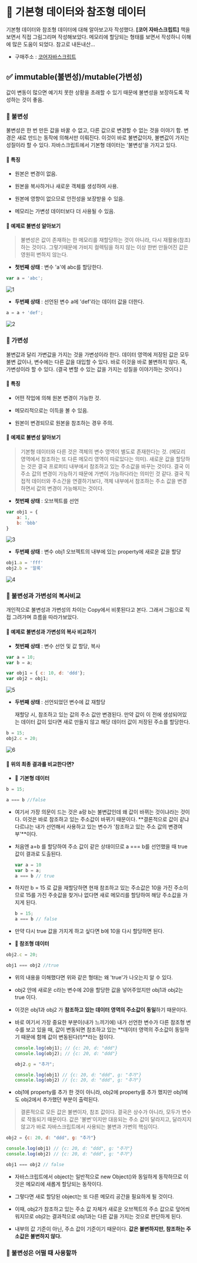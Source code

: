 # 📌 기본형 데이터와 참조형 데이터

기본형 데이터와 참조형 데이터에 대해 알아보고자 작성했다.  **[코어 자바스크립트]** 책을 보면서 직접 그림그리며 작성해보았다. 메모리에 할당되는 형태를 보면서 작성하니 이해에 많은 도움이 되었다. 참고로 내돈내산...

- 구매주소 : [코어자바스크립트](http://www.kyobobook.co.kr/product/detailViewKor.laf?barcode=9791158391720)



## ✅ immutable(불변성)/mutable(가변성)

값이 변동이 많으면 예기치 못한 상황을 초래할 수 있기 때문에 불변성을 보장하도록 작성하는 것이 좋음.



### 💬 불변성

불변성은 한 번 만든 값을 바꿀 수 없고, 다른 값으로 변경할 수 없는 것을 이야기 함. 변경은 새로 만드는 동작에 의해서만 이뤄진다. 이것이 바로 불변값이자, 불변값이 가지는 성질이라 할 수 있다. 자바스크립트에서 기본형 데이터는 '불변성'을 가지고 있다.



#### 📑 특징

- 원본은 변경이 없음.

- 원본을 복사하거나 새로운 객체를 생성하여 사용.

- 원본에 영향이 없으므로 안전성을 보장받을 수 있음.

- 메모리는 가변성 데이터보다 더 사용될 수 있음.

  

#### 📑 예제로 불변성 알아보기

> 불변성은 값이 존재하는 한 메모리를 재할당하는 것이 아니라, 다시 재활용(참조)하는 것이다. 그렇기때문에 가비지 컬렉팅을 하지 않는 이상 한번 만들어진 값은 영원히 변하지 않는다.



- **첫번째 상태** : 변수 'a'에 abc를 할당한다.

```js
var a = 'abc';
```

![1](https://user-images.githubusercontent.com/74591219/106860789-387c4680-6708-11eb-9136-4fbb49ec949b.png)

- **두번째 상태** : 선언된 변수 a에 'def'라는 데이터 값을 더한다.

```js
a = a + 'def';
```

![2](https://user-images.githubusercontent.com/74591219/106860791-39ad7380-6708-11eb-94a9-338271747f93.png)



### 💬 가변성

불변값과 달리 가변값을 가지는 것을 가변성이라 한다. 데이터 영역에 저장된 값은 모두 불변 값이나, 변수에는 다른 값을 대입할 수 있다. 바로 이것을 바로 불변하지 않다. 즉, 가변성이라 할 수 있다. (결국 변할 수 있는 값을 가지는 성질을 이야기하는 것이다.)



#### 📑 특징

- 어떤 작업에 의해 원본 변경이 가능한 것.

- 메모리적으로는 이득을 볼 수 있음.

- 원본이 변경되므로 원본을 참조하는 경우 주의.

  

#### 📑 예제로 불변성 알아보기

> 기본형 데이터와 다른 것은 객체의 변수 영역이 별도로 존재한다는 것. (메모리 영역에서 참조하는 또 다른 메모리 영역이 따로있다는 의미).  새로운 값을 할당하는 것은 결국 프로퍼티 내부에서 참조하고 있는 주소값을 바꾸는 것이다. 결국 이 주소 값의 변경이 가능하기 때문에 가변이 가능하다라는 의미인 것 같다. 결국 직접적 데이터와 주소간을 연결하기보다, 객체 내부에서 참조하는 주소 값을 변경하면서 값의 변경이 가능해지는 것이다.



- **첫번째 상태** : 오브젝트를 선언

```js
var obj1 = {
    a: 1,
    b: 'bbb'
}
```

![3](https://user-images.githubusercontent.com/74591219/106863830-6b283e00-670c-11eb-9650-16b49b0e295a.png)



- **두번째 상태** : 변수 obj1 오브젝트의 내부에 있는 property에 새로운 값을 할당

```js
obj1.a = 'fff'
obj2.b = '말록'
```

![4](https://user-images.githubusercontent.com/74591219/106863837-6c596b00-670c-11eb-847c-f318a08f9412.png)



### 💬 불변성과 가변성의 복사비교

개인적으로 불변성과 가변성의 차이는 Copy에서 비롯된다고 본다. 그래서 그림으로 직접 그려가며 흐름을 따라가보았다.



#### 📑 예제로 불변성과 가변성의 복사 비교하기

- **첫번째 상태** : 변수 선언 및 값 할당, 복사

```js
var a = 10;
var b = a;

var obj1 = { c: 10, d: 'ddd'};
var obj2 = obj1;
```

![5](https://user-images.githubusercontent.com/74591219/106866244-919ba880-670f-11eb-96ec-2b0865e932cd.png)



- **두번째 상태** : 선언되었던 변수에 값 재할당

  재할당 시, 참조하고 있는 값의 주소 값만 변경된다. 만약 값이 이 전에 생성되어있는 데이터 값이 있다면 새로 만들지 않고 해당 데이터 값이 저장된 주소를 할당한다. 

```js
b = 15;
obj2.c = 20;
```

![6](https://user-images.githubusercontent.com/74591219/106866250-93656c00-670f-11eb-8b36-8886b5794f33.png)



#### 📑 위의 최종 결과를 비교한다면?

- 🚀 **기본형 데이터**

```js
b = 15;

a === b //false
```

- 여기서 가장 의문이 드는 것은 a랑 b는 불변값인데 왜 값이 바뀌는 것이냐라는 것이다. 이것은 바로 참조하고 있는 주소값이 바뀌기 때문이다. **결론적으로 값이 같냐 다르냐는 내가 선언해서 사용하고 있는 변수가 '참조하고 있는 주소 값의 변경여부'**이다.

- 처음엔 a=b 를 할당하여 주소 값이 같은 상태이므로 a === b를 선언했을 때 true 값이 결과로 도출된다.

  ```js
  var a = 10
  var b = a;
  a === b // true
  ```

- 하지만 b = 15 로 값을 재할당하면 현재 참조하고 있는 주소값은 10을 가진 주소이므로 15를 가진 주솟값을 찾거나 없다면 새로 메모리를 할당하여 해당 주소값을 가지게 된다.

  ```js
  b = 15;
  a === b // false
  ```

- 만약 다시 true 값을 가지게 하고 싶다면 b에 10을 다시 할당하면 된다. 

  

- **🚀 참조형 데이터**

```js
obj2.c = 20;

obj1 === obj2 //true
```

- 위의 내용을 이해했다면 위와 같은 형태는 왜 'true'가 나오는지 알 수 있다.

- obj2 안에 새로운 c라는 변수에 20을 할당한 값을 넣어주었지만 obj1과 obj2는 true 이다.

- 이것은 obj1과 obj2 가 **참조하고 있는 데이터 영역의 주소값이 동일**하기 때문이다.

- 바로 여기서 가장 중요한 부분이(내가 느끼기에) 내가 선언한 변수가 다른 참조형 변수를 보고 있을 때, 값이 변동되면 참조하고 있는 **데이터 영역의 주소값이 동일하기 때문에 함께 값이 변동된다(!)**라는 점이다.

  ```js
  console.log(obj1); // {c: 20, d: "ddd"}
  console.log(obj2); // {c: 20, d: "ddd"}
  
  obj2.g = "추가";
  
  console.log(obj1) // {c: 20, d: "ddd", g: "추가"}
  console.log(obj2) // {c: 20, d: "ddd", g: "추가"}
  ```

- obj1에 property를 추가 한 것이 아니라, obj2에 property를 추가 했지만 obj1에도 obj2에서 추가했던 부분이 출력된다.

  

>결론적으로 모든 값은 불변이자, 참조 값이다. 결국은 상수가 아니라, 모두가 변수로 작동되기 때문이다. 값은 '불변'이지만 대응되는 주소 값이 달라지고, 달라지지 않고가 바로 자바스크립트에서 사용되는 불변과 가변의 핵심이다.

```js
obj2 = {c: 20, d: "ddd", g: "추가"}

console.log(obj1) // {c: 20, d: "ddd", g: "추가"}
console.log(obj2) // {c: 20, d: "ddd", g: "추가"}

obj1 === obj2 // false
```

- 자바스크립트에서 object는 일반적으로 new Object()와 동일하게 동작하므로 이것은 메모리에 새롭게 할당되는 동작이다.

- 그렇다면 새로 할당된 object는 또 다른 메모리 공간을 필요하게 될 것이다. 

- 이때, obj2가 참조하고 있는 주소 값 자체가 새로운 오브젝트의 주소 값으로 덮어씌워지므로 obj2는 결과적으로 obj1과는 다른 값을 가지는 것으로 판단하게 된다.

- 내부의 값 기준이 아닌, 주소 값이 기준이기 때문이다. **값은 불변하지만, 참조하는 주소값은 불변하지 않다.**

  

### 💬 불변성은 어떨 때 사용할까